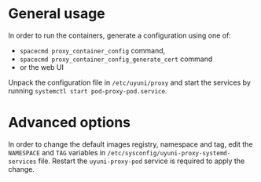 # General usage

In order to run the containers, generate a configuration using one of:

* `spacecmd proxy_container_config` command,
* `spacecmd proxy_container_config_generate_cert` command
* or the web UI

Unpack the configuration file in `/etc/uyuni/proxy` and start the services by running `systemctl start pod-proxy-pod.service`.


# Advanced options

In order to change the default images registry, namespace and tag, edit the `NAMESPACE` and `TAG` variables in `/etc/sysconfig/uyuni-proxy-systemd-services` file.
Restart the `uyuni-proxy-pod` service is required to apply the change.
